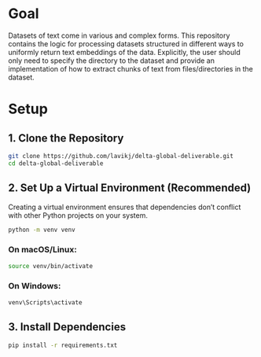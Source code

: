 # Goal
Datasets of text come in various and complex forms. This repository contains the logic for processing datasets structured in different ways to uniformly return text embeddings of the data. Explicitly, the user should only need to specify the directory to the dataset and provide an implementation of how to extract chunks of text from files/directories in the dataset. 

# Setup

## 1. Clone the Repository  
```sh
git clone https://github.com/lavikj/delta-global-deliverable.git
cd delta-global-deliverable
```

## 2. Set Up a Virtual Environment (Recommended)
Creating a virtual environment ensures that dependencies don’t conflict with other Python projects on your system.
```sh
python -m venv venv
```

### On macOS/Linux:
```sh
source venv/bin/activate
```

### On Windows:
```sh
venv\Scripts\activate
```

## 3. Install Dependencies
```sh
pip install -r requirements.txt
```
